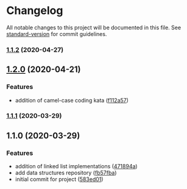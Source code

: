 # Changelog

All notable changes to this project will be documented in this file. See [standard-version](https://github.com/conventional-changelog/standard-version) for commit guidelines.

### [1.1.2](https://bitbucket.org/jerome-nelson/coding-dojo/compare/v1.1.1...v1.1.2) (2020-04-27)
## [1.2.0](https://bitbucket.org/jerome-nelson/coding-dojo/compare/v1.1.1...v1.2.0) (2020-04-21)


### Features

* addition of camel-case coding kata ([f112a57](https://bitbucket.org/jerome-nelson/coding-dojo/commit/f112a57a68e686ef1fa6ba823c9872ec790969bc))

### [1.1.1](https://bitbucket.org/jerome-nelson/coding-dojo/compare/v1.1.0...v1.1.1) (2020-03-29)

## 1.1.0 (2020-03-29)


### Features

* addition of linked list implementations ([471894a](https://bitbucket.org/jerome-nelson/coding-dojo/commit/471894a11efa7d241765143ff1a1997bdefb66ab))
* add data structures repository ([fb57fba](https://bitbucket.org/jerome-nelson/coding-dojo/commit/fb57fbae79ef3f2df822cd6db4c757e42d5dca4a))
* initial commit for project ([583ed01](https://bitbucket.org/jerome-nelson/coding-dojo/commit/583ed017877aa6f235d979fe45f01c33fa4aca45))
